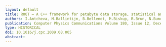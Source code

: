 ```yaml
---
layout: default
title: ROOT — A C++ framework for petabyte data storage, statistical analysis and visualization
authors: I.Antcheva, M.Ballintijn, B.Bellenot, M.Biskup, R.Brun, N.Buncic, Ph.Canal, D.Casadei, O.Couet, V.Fine, L.Franco, G.Ganis, A.Gheata, D.Gonzalez Maline, M.Goto, J.Iwaszkiewicz, A.Kreshuk, M.Segura, R.Maunder, L.Moneta and M.Tadel
publication: Computer Physics Communications Volume 180, Issue 12, December 2009, Pages 2499-2512
type: HISTORICAL
doi: 10.1016/j.cpc.2009.08.005
abstract:
---
```

